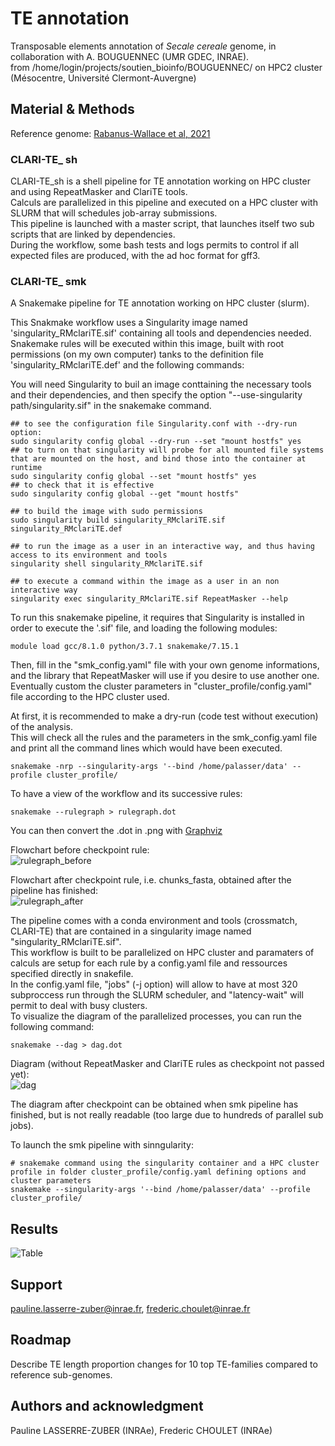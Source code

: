 # TE annotation

Transposable elements annotation of *Secale cereale* genome, in collaboration with A. BOUGUENNEC (UMR GDEC, INRAE).  
from /home/login/projects/soutien_bioinfo/BOUGUENNEC/ on HPC2 cluster (Mésocentre, Université Clermont-Auvergne)

## Material & Methods  

Reference genome: [Rabanus-Wallace et al, 2021](https://doi.org/10.1038/s41588-021-00807-0)  

### CLARI-TE_ sh

CLARI-TE_sh is a shell pipeline for TE annotation working on HPC cluster and using RepeatMasker and ClariTE tools.  
Calculs are parallelized in this pipeline and executed on a HPC cluster with SLURM that will schedules job-array submissions.  
This pipeline is launched with a master script, that launches itself two sub scripts that are linked by dependencies.  
During the workflow, some bash tests and logs permits to control if all expected files are produced, with the ad hoc format for gff3.  

### CLARI-TE_ smk

A Snakemake pipeline for TE annotation working on HPC cluster (slurm).  

This Snakmake workflow uses a Singularity image named 'singularity_RMclariTE.sif' containing all tools and dependencies needed. Snakemake rules will be executed within this image, built with root permissions (on my own computer) tanks to the definition file 'singularity_RMclariTE.def' and the following commands:


You will need Singularity to buil an image conttaining the necessary tools and their dependencies, and then specify the option "--use-singularity path/singularity.sif" in the snakemake command.  
```console
## to see the configuration file Singularity.conf with --dry-run option:
sudo singularity config global --dry-run --set "mount hostfs" yes
## to turn on that singularity will probe for all mounted file systems that are mounted on the host, and bind those into the container at runtime
sudo singularity config global --set "mount hostfs" yes
## to check that it is effective
sudo singularity config global --get "mount hostfs"

## to build the image with sudo permissions
sudo singularity build singularity_RMclariTE.sif singularity_RMclariTE.def

## to run the image as a user in an interactive way, and thus having access to its environment and tools
singularity shell singularity_RMclariTE.sif

## to execute a command within the image as a user in an non interactive way
singularity exec singularity_RMclariTE.sif RepeatMasker --help
```


To run this snakemake pipeline, it requires that Singularity is installed in order to execute the '.sif' file, and loading the following modules:  
```console
module load gcc/8.1.0 python/3.7.1 snakemake/7.15.1  
```

Then, fill in the "smk_config.yaml" file with your own genome informations, and the library that RepeatMasker will use if you desire to use another one.  
Eventually custom the cluster parameters in "cluster_profile/config.yaml" file according to the HPC cluster used.  

At first, it is recommended to make a dry-run (code test without execution) of the analysis.  
This will check all the rules and the parameters in the smk_config.yaml file and print all the command lines which would have been executed.  
```console
snakemake -nrp --singularity-args '--bind /home/palasser/data' --profile cluster_profile/
```

To have a view of the workflow and its successive rules:  
```console
snakemake --rulegraph > rulegraph.dot
```

You can then convert the .dot in .png with [Graphviz](https://dreampuf.github.io/GraphvizOnline)  

Flowchart before checkpoint rule:  
![rulegraph_before](rulegraph_before_checkpoint.png)

Flowchart after checkpoint rule, i.e. chunks_fasta, obtained after the pipeline has finished:  
![rulegraph_after](rulegraph_after_checkpoint.png)

The pipeline comes with a conda environment and tools (crossmatch, CLARI-TE) that are contained in a singularity image named "singularity_RMclariTE.sif".  
This workflow is built to be parallelized on HPC cluster and paramaters of calculs are setup for each rule by a config.yaml file and ressources specified directly in snakefile.  
In the config.yaml file, "jobs" (-j option) will allow to have at most 320 subproccess run through the SLURM scheduler, and "latency-wait" will permit to deal with busy clusters.  
To visualize the diagram of the parallelized processes, you can run the following command:  
```console
snakemake --dag > dag.dot
```
Diagram (without RepeatMasker and ClariTE rules as checkpoint not passed yet):  
![dag](dag_before_checkpoint.png)

The diagram after checkpoint can be obtained when smk pipeline has finished, but is not really readable (too large due to hundreds of parallel sub jobs).  

To launch the smk pipeline with sinngularity:  
```console
# snakemake command using the singularity container and a HPC cluster profile in folder cluster_profile/config.yaml defining options and cluster parameters
snakemake --singularity-args '--bind /home/palasser/data' --profile cluster_profile/
```

## Results  

![Table](table.png)

## Support  

pauline.lasserre-zuber@inrae.fr, frederic.choulet@inrae.fr  

## Roadmap  

Describe TE length proportion changes for 10 top TE-families compared to reference sub-genomes.  

## Authors and acknowledgment  

Pauline LASSERRE-ZUBER (INRAe), Frederic CHOULET (INRAe)  
